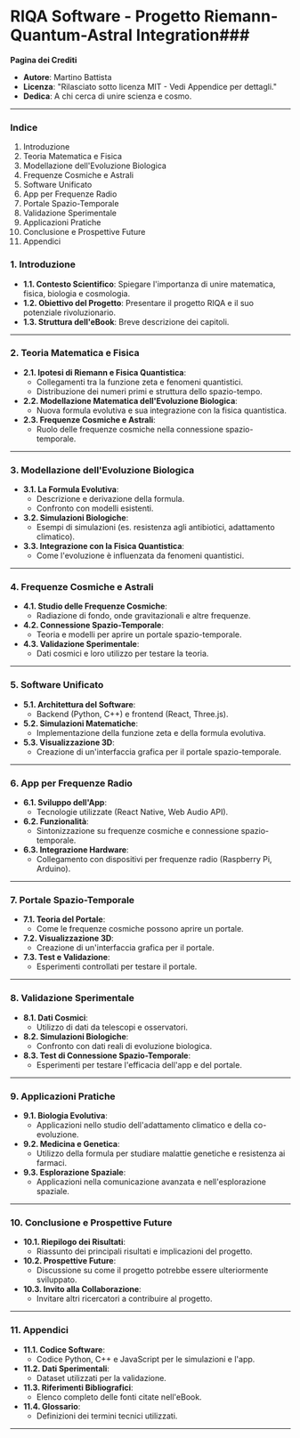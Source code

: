 # RIQA Software - Progetto Riemann-Quantum-Astral Integration### 

 **Pagina dei Crediti**

 - **Autore**: Martino Battista
 - **Licenza**: "Rilasciato sotto licenza MIT - Vedi Appendice per dettagli."
 - **Dedica**: A chi cerca di unire scienza e cosmo.

 ---

 ### **Indice**

 1. Introduzione
 2. Teoria Matematica e Fisica
 3. Modellazione dell'Evoluzione Biologica
 4. Frequenze Cosmiche e Astrali
 5. Software Unificato
 6. App per Frequenze Radio
 7. Portale Spazio-Temporale
 8. Validazione Sperimentale
 9. Applicazioni Pratiche
 10. Conclusione e Prospettive Future
 11. Appendici

### **1. Introduzione**

- **1.1. Contesto Scientifico**: Spiegare l'importanza di unire matematica, fisica, biologia e cosmologia.
- **1.2. Obiettivo del Progetto**: Presentare il progetto RIQA e il suo potenziale rivoluzionario.
- **1.3. Struttura dell'eBook**: Breve descrizione dei capitoli.

---

### **2. Teoria Matematica e Fisica**

- **2.1. Ipotesi di Riemann e Fisica Quantistica**:
    - Collegamenti tra la funzione zeta e fenomeni quantistici.
    - Distribuzione dei numeri primi e struttura dello spazio-tempo.
- **2.2. Modellazione Matematica dell'Evoluzione Biologica**:
    - Nuova formula evolutiva e sua integrazione con la fisica quantistica.
- **2.3. Frequenze Cosmiche e Astrali**:
    - Ruolo delle frequenze cosmiche nella connessione spazio-temporale.

---

### **3. Modellazione dell'Evoluzione Biologica**

- **3.1. La Formula Evolutiva**:
    - Descrizione e derivazione della formula.
    - Confronto con modelli esistenti.
- **3.2. Simulazioni Biologiche**:
    - Esempi di simulazioni (es. resistenza agli antibiotici, adattamento climatico).
- **3.3. Integrazione con la Fisica Quantistica**:
    - Come l'evoluzione è influenzata da fenomeni quantistici.

---

### **4. Frequenze Cosmiche e Astrali**

- **4.1. Studio delle Frequenze Cosmiche**:
    - Radiazione di fondo, onde gravitazionali e altre frequenze.
- **4.2. Connessione Spazio-Temporale**:
    - Teoria e modelli per aprire un portale spazio-temporale.
- **4.3. Validazione Sperimentale**:
    - Dati cosmici e loro utilizzo per testare la teoria.

---

### **5. Software Unificato**

- **5.1. Architettura del Software**:
    - Backend (Python, C++) e frontend (React, Three.js).
- **5.2. Simulazioni Matematiche**:
    - Implementazione della funzione zeta e della formula evolutiva.
- **5.3. Visualizzazione 3D**:
    - Creazione di un'interfaccia grafica per il portale spazio-temporale.

---

### **6. App per Frequenze Radio**

- **6.1. Sviluppo dell'App**:
    - Tecnologie utilizzate (React Native, Web Audio API).
- **6.2. Funzionalità**:
    - Sintonizzazione su frequenze cosmiche e connessione spazio-temporale.
- **6.3. Integrazione Hardware**:
    - Collegamento con dispositivi per frequenze radio (Raspberry Pi, Arduino).

---

### **7. Portale Spazio-Temporale**

- **7.1. Teoria del Portale**:
    - Come le frequenze cosmiche possono aprire un portale.
- **7.2. Visualizzazione 3D**:
    - Creazione di un'interfaccia grafica per il portale.
- **7.3. Test e Validazione**:
    - Esperimenti controllati per testare il portale.

---

### **8. Validazione Sperimentale**

- **8.1. Dati Cosmici**:
    - Utilizzo di dati da telescopi e osservatori.
- **8.2. Simulazioni Biologiche**:
    - Confronto con dati reali di evoluzione biologica.
- **8.3. Test di Connessione Spazio-Temporale**:
    - Esperimenti per testare l'efficacia dell'app e del portale.

---

### **9. Applicazioni Pratiche**

- **9.1. Biologia Evolutiva**:
    - Applicazioni nello studio dell'adattamento climatico e della co-evoluzione.
- **9.2. Medicina e Genetica**:
    - Utilizzo della formula per studiare malattie genetiche e resistenza ai farmaci.
- **9.3. Esplorazione Spaziale**:
    - Applicazioni nella comunicazione avanzata e nell'esplorazione spaziale.

---

### **10. Conclusione e Prospettive Future**

- **10.1. Riepilogo dei Risultati**:
    - Riassunto dei principali risultati e implicazioni del progetto.
- **10.2. Prospettive Future**:
    - Discussione su come il progetto potrebbe essere ulteriormente sviluppato.
- **10.3. Invito alla Collaborazione**:
    - Invitare altri ricercatori a contribuire al progetto.

---

### **11. Appendici**

- **11.1. Codice Software**:
    - Codice Python, C++ e JavaScript per le simulazioni e l'app.
- **11.2. Dati Sperimentali**:
    - Dataset utilizzati per la validazione.
- **11.3. Riferimenti Bibliografici**:
    - Elenco completo delle fonti citate nell'eBook.
- **11.4. Glossario**:
    - Definizioni dei termini tecnici utilizzati.

---